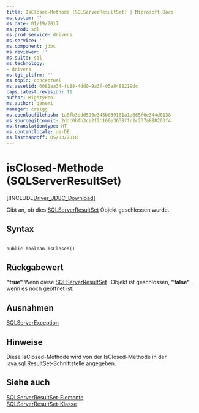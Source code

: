 ```yaml
---
title: IsClosed-Methode (SQLServerResultSet) | Microsoft Docs
ms.custom: ''
ms.date: 01/19/2017
ms.prod: sql
ms.prod_service: drivers
ms.service: ''
ms.component: jdbc
ms.reviewer: ''
ms.suite: sql
ms.technology:
- drivers
ms.tgt_pltfrm: ''
ms.topic: conceptual
ms.assetid: 6081aa34-fc88-4dd0-9a3f-05e8488219dc
caps.latest.revision: 11
author: MightyPen
ms.author: genemi
manager: craigg
ms.openlocfilehash: 1a8fb3ddd590e345b839181a1a665f0e344d0138
ms.sourcegitcommit: 2ddc0bfb3ce2f2b160e3638f1c2c237a898263f4
ms.translationtype: HT
ms.contentlocale: de-DE
ms.lasthandoff: 05/03/2018
---
```

# <a name="isclosed-method-sqlserverresultset"></a>isClosed-Methode (SQLServerResultSet)
[!INCLUDE[Driver_JDBC_Download](../../../includes/driver_jdbc_download.md)]

  Gibt an, ob dies [SQLServerResultSet](../../../connect/jdbc/reference/sqlserverresultset-class.md) Objekt geschlossen wurde.  
  
## <a name="syntax"></a>Syntax  
  
```  
  
public boolean isClosed()  
```  
  
## <a name="return-value"></a>Rückgabewert  
 **"true"** Wenn diese [SQLServerResultSet](../../../connect/jdbc/reference/sqlserverresultset-class.md) -Objekt ist geschlossen, **"false"** , wenn es noch geöffnet ist.  
  
## <a name="exceptions"></a>Ausnahmen  
 [SQLServerException](../../../connect/jdbc/reference/sqlserverexception-class.md)  
  
## <a name="remarks"></a>Hinweise  
 Diese IsClosed-Methode wird von der IsClosed-Methode in der java.sql.ResultSet-Schnittstelle angegeben.  
  
## <a name="see-also"></a>Siehe auch  
 [SQLServerResultSet-Elemente](../../../connect/jdbc/reference/sqlserverresultset-members.md)   
 [SQLServerResultSet-Klasse](../../../connect/jdbc/reference/sqlserverresultset-class.md)  
  
  
